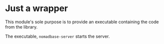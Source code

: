 
# Just a wrapper

This module's sole purpose is to provide an executable containing the code from the library.

The executable, `nomadbase-server` starts the server.

